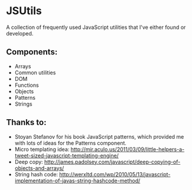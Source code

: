 JSUtils
=======

A collection of frequently used JavaScript utilities that I've either found or developed. 

Components:
-----------
- Arrays
- Common utilities
- DOM
- Functions
- Objects
- Patterns
- Strings

Thanks to:
----------
- Stoyan Stefanov for his book JavaScript patterns, which provided me with lots of ideas for the Patterns component.
- Micro templating idea: http://mir.aculo.us/2011/03/09/little-helpers-a-tweet-sized-javascript-templating-engine/
- Deep copy: http://james.padolsey.com/javascript/deep-copying-of-objects-and-arrays/
- String hash code: http://werxltd.com/wp/2010/05/13/javascript-implementation-of-javas-string-hashcode-method/